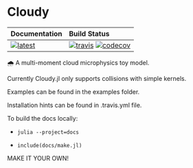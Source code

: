 # Cloudy

| **Documentation**                             | **Build Status**                                                                                                     |
|:--------------------------------------------- |:---------------------------------------------------------------------------------------------------------------------|
| [![latest][docs-latest-img]][docs-latest-url] | [![travis][travis-img]][travis-url] [![codecov][codecov-img]][codecov-url] |

[docs-latest-img]: https://img.shields.io/badge/docs-latest-blue.svg
[docs-latest-url]: https://climate-machine.github.io/Cloudy.jl/latest/

[travis-img]: https://travis-ci.org/climate-machine/Cloudy.jl.svg?branch=master
[travis-url]: https://travis-ci.org/climate-machine/Cloudy.jl

[codecov-img]: https://codecov.io/gh/climate-machine/Cloudy.jl/branch/master/graph/badge.svg
[codecov-url]: https://codecov.io/gh/climate-machine/Cloudy.jl

:cloud_with_rain: A multi-moment cloud microphysics toy model.

Currently Cloudy.jl only supports collisions with simple kernels.

Examples can be found in the examples folder.

Installation hints can be found in .travis.yml file.

To build the docs locally:

- ```julia --project=docs```

- ```include(docs/make.jl)```

MAKE IT YOUR OWN!
